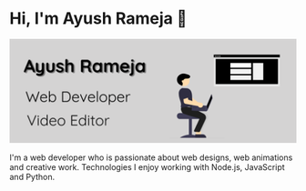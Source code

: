 # Hi, I'm Ayush Rameja 👋
<img src="https://github.com/RamejaAyush/RamejaAyush/blob/master/GitHub%20Profile.png?raw=true">

I'm a web developer who is passionate about web designs, web animations and creative work. Technologies I enjoy working with Node.js, JavaScript and Python.
